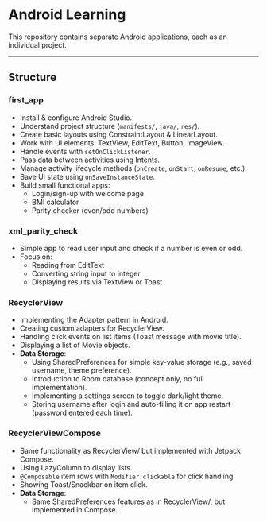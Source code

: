 # Android Learning

This repository contains separate Android applications, each as an individual project.  

---

## Structure

### first_app
- Install & configure Android Studio.
- Understand project structure (`manifests/`, `java/`, `res/`).
- Create basic layouts using ConstraintLayout & LinearLayout.
- Work with UI elements: TextView, EditText, Button, ImageView.
- Handle events with `setOnClickListener`.
- Pass data between activities using Intents.
- Manage activity lifecycle methods (`onCreate`, `onStart`, `onResume`, etc.).
- Save UI state using `onSaveInstanceState`.
- Build small functional apps:  
  - Login/sign-up with welcome page  
  - BMI calculator  
  - Parity checker (even/odd numbers)

### xml_parity_check
- Simple app to read user input and check if a number is even or odd.
- Focus on:
  - Reading from EditText
  - Converting string input to integer
  - Displaying results via TextView or Toast

### RecyclerView
- Implementing the Adapter pattern in Android.
- Creating custom adapters for RecyclerView.
- Handling click events on list items (Toast message with movie title).
- Displaying a list of Movie objects.
- **Data Storage**:
  - Using SharedPreferences for simple key-value storage (e.g., saved username, theme preference).
  - Introduction to Room database (concept only, no full implementation).
  - Implementing a settings screen to toggle dark/light theme.
  - Storing username after login and auto-filling it on app restart (password entered each time).

### RecyclerViewCompose
- Same functionality as RecyclerView/ but implemented with Jetpack Compose.
- Using LazyColumn to display lists.
- `@Composable` item rows with `Modifier.clickable` for click handling.
- Showing Toast/Snackbar on item click.
- **Data Storage**:
  - Same SharedPreferences features as in RecyclerView/, but implemented in Compose.
    
